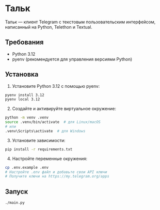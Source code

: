 # Тальк

Тальк — клиент Telegram с текстовым пользовательским интерфейсом, написанный на Python, Telethon и Textual.

## Требования

- Python 3.12
- pyenv (рекомендуется для управления версиями Python)

## Установка

1. Установите Python 3.12 с помощью pyenv:
```bash
pyenv install 3.12
pyenv local 3.12
```

2. Создайте и активируйте виртуальное окружение:
```bash
python -m venv .venv
source .venv/bin/activate  # для Linux/macOS
# или
.venv\Scripts\activate  # для Windows
```

3. Установите зависимости:
```bash
pip install -r requirements.txt
```

4. Настройте переменные окружения:
```bash
cp .env.example .env
# Настройте .env файл и добавьте свои API ключи
# Получите ключи на https://my.telegram.org/apps
```

## Запуск

```bash
./main.py
```
